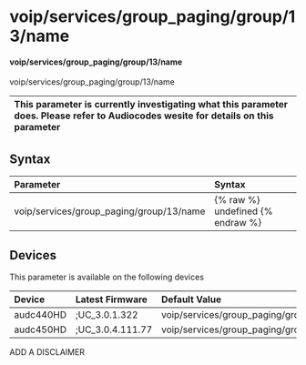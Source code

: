 ﻿---
description: voip/services/group_paging/group/13/name
search: false
---

# voip/services/group_paging/group/13/name

#### voip/services/group_paging/group/13/name

voip/services/group_paging/group/13/name


| This parameter is currently investigating what this parameter does. Please refer to Audiocodes wesite for details on this parameter | 
| :--- |

## Syntax
| Parameter | Syntax |
| :--- | :--- |
|voip/services/group_paging/group/13/name | {% raw %} undefined {% endraw %}|

## Devices
This parameter is available on the following devices

| Device | Latest Firmware | Default Value |
|:---|:---|:---|
| audc440HD | ;UC_3.0.1.322 | voip/services/group_paging/group/13/name= 
| audc450HD | ;UC_3.0.4.111.77 | voip/services/group_paging/group/13/name= 

ADD A DISCLAIMER
